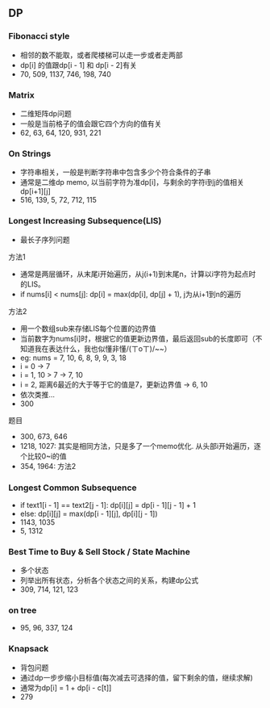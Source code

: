 ## DP

### Fibonacci style
* 相邻的数不能取，或者爬楼梯可以走一步或者走两部
* dp[i] 的值跟dp[i - 1] 和 dp[i - 2]有关
* 70, 509, 1137, 746, 198, 740

### Matrix
* 二维矩阵dp问题
* 一般是当前格子的值会跟它四个方向的值有关
* 62, 63, 64, 120, 931, 221

### On Strings
* 字符串相关，一般是判断字符串中包含多少个符合条件的子串
* 通常是二维dp memo, 以当前字符为准dp[i]，与剩余的字符i到j的值相关dp[i+1][j]
* 516, 139, 5, 72, 712, 115

### Longest Increasing Subsequence(LIS)
* 最长子序列问题

方法1
* 通常是两层循环，从末尾i开始遍历，从j(i+1)到末尾n，计算以i字符为起点时的LIS。
* if nums[i] < nums[j]: dp[i] = max(dp[i], dp[j] + 1), j为从i+1到n的遍历

方法2
* 用一个数组sub来存储LIS每个位置的边界值
* 当前数字为nums[i]时，根据它的值更新边界值，最后返回sub的长度即可（不知道我在表达什么，我也似懂非懂/(ㄒoㄒ)/~~）
* eg: nums = 7, 10, 6, 8, 9, 9, 3, 18
* i = 0 -> 7
* i = 1, 10 > 7 -> 7, 10
* i = 2, 距离6最近的大于等于它的值是7，更新边界值 ->  6, 10
* 依次类推...
* 300

题目
* 300, 673, 646
* 1218, 1027: 其实是相同方法，只是多了一个memo优化. 从头部i开始遍历，逐个比较0~i的值
* 354, 1964: 方法2

### Longest Common Subsequence
* if text1[i - 1] == text2[j - 1]: dp[i][j] = dp[i - 1][j - 1] + 1
* else: dp[i][j] = max(dp[i - 1][j], dp[i][j - 1])
* 1143, 1035
* 5, 1312

### Best Time to Buy & Sell Stock / State Machine
* 多个状态
* 列举出所有状态，分析各个状态之间的关系，构建dp公式
* 309, 714, 121, 123

### on tree
* 95, 96, 337, 124

### Knapsack
* 背包问题
* 通过dp一步步缩小目标值(每次减去可选择的值，留下剩余的值，继续求解)
* 通常为dp[i] = 1 + dp[i - c[t]]
* 279